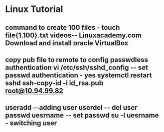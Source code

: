 # Linux Tutorial
command to create 100 files - touch file{1.100}.txt
videos-- Linuxacademy.com
Download and install oracle VirtualBox
---------------------------------------------------------------------------------------------------------------------------------------
 copy pub file to remote to config passwdless authentication
 vi /etc/ssh/sshd_config -- set passwd authentication - yes
 systemctl restart sshd
 ssh-copy-id -i id_rsa.pub root@10.94.99.82
-------------------------------------------------------------------------------------------------------------------------------------------
useradd --adding user
userdel -- del user
passwd uesrname -- set passwd
su -l uesrname - switching user
-----------------------------------------------------------------------------------------------------------------------------------------
